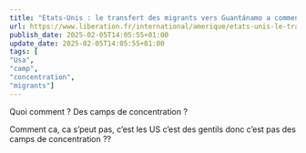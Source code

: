 ```yaml
---
title: "Etats-Unis : le transfert des migrants vers Guantánamo a commencé"
url: https://www.liberation.fr/international/amerique/etats-unis-le-transport-des-migrants-vers-guantanamo-a-commence-20250204_D6KH65KGI5HH7H5AV62EKGBH6A/
publish_date: 2025-02-05T14:05:55+01:00
update_date: 2025-02-05T14:05:55+01:00
tags: [
"Usa",
"camp",
"concentration",
"migrants"]
---
```


Quoi comment ? Des camps de concentration ? 

Comment ca, ca s’peut pas, c’est les US c’est des gentils donc c’est pas des camps de concentration ??
